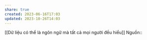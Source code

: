 ```yaml
---
share: true
created: 2023-06-16T17:03
updated: 2023-10-26T14:03
---
```

[[Dữ liệu có thể là ngôn ngữ mà tất cả mọi người đều hiểu]] 
Nguồn::
